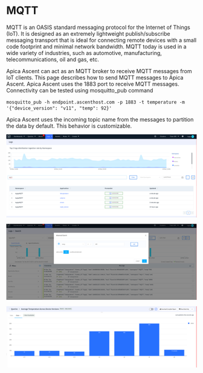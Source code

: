 # MQTT

MQTT is an OASIS standard messaging protocol for the Internet of Things (IoT). It is designed as an extremely lightweight publish/subscribe messaging transport that is ideal for connecting remote devices with a small code footprint and minimal network bandwidth. MQTT today is used in a wide variety of industries, such as automotive, manufacturing, telecommunications, oil and gas, etc.

Apica Ascent can act as an MQTT broker to receive MQTT messages from IoT clients. This page describes how to send MQTT messages to Apica Ascent. Apica Ascent uses the 1883 port to receive MQTT messages. Connectivity can be tested using mosquitto\_pub command

```
mosquitto_pub -h endpoint.ascenthost.com -p 1883 -t temperature -m '{"device_version": "v11", "temp": 92}'
```

Apica Ascent uses the incoming topic name from the messages to partition the data by default. This behavior is customizable.

![](../../.gitbook/assets/mqtt.png)

![Using Apica Ascent advanced expressions to Search Data](../../.gitbook/assets/mqtt1.png)

![Generate reports on the data](../../.gitbook/assets/mqtt2.png)
